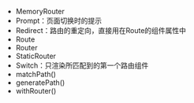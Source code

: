 * MemoryRouter
* Prompt：页面切换时的提示
* Redirect：路由的重定向，直接用在Route的组件属性中
* Route
* Router
* StaticRouter
* Switch：只渲染所匹配到的第一个路由组件
* matchPath()
* generatePath()
* withRouter()
